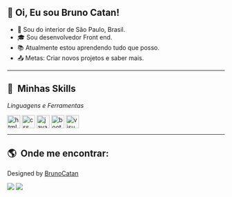 ## 👋 Oi, Eu sou Bruno Catan!

- 🏡 Sou do interior de São Paulo, Brasil.
- 🎓 Sou desenvolvedor Front end.
- 📚 Atualmente estou aprendendo tudo que posso.
- 📤 Metas: Criar novos projetos e saber mais.

----------------------------------------------------------------------------------

## :rocket: &nbsp;Minhas Skills

<i>Linguagens e Ferramentas</i>
<div style="display: inline_block">
  <img align="center" alt="html" height="30" width="auto" src="https://user-images.githubusercontent.com/75697499/175380125-8e4b884c-d9dc-4c25-b9bf-46d84262d95e.svg">
  <img align="center" alt="css" height="30" width="auto" src="https://user-images.githubusercontent.com/75697499/175381201-687c9be5-1dd9-4605-a61e-17a576cee52c.svg">
  <img align="center" alt="javascript" height="30" width="auto" src="https://user-images.githubusercontent.com/75697499/175381334-bf332378-1de1-4c84-a6fd-b309a4658f2f.svg">
  <img align="center" alt="bootstrap" height="30" width="auto" src="https://user-images.githubusercontent.com/75697499/175381677-9fca98f2-be69-46cb-b8aa-db7344e61706.svg">
  <img align="center" alt="visualstudeocode" height="30" width="auto" src="https://user-images.githubusercontent.com/75697499/175381451-1d5de1dd-8bd8-4599-93e1-9ff7a7994ba1.svg">

</div>

----------------------------------------------------------------------------------

## :earth_americas: &nbsp;Onde me encontrar:

  <p>Designed by <a href="https://github.com/c4tan" target="_blank">BrunoCatan</a></p>
  <a href="https://www.linkedin.com/in/brunocatan/" target="_blank"><img src="https://img.shields.io/badge/-LinkedIn-%230077B5?style=for-the-badge&logo=linkedin&logoColor=white"></a> 
  <a href = "mailto:brunohcatan96@gmail.com"><img src="https://img.shields.io/badge/-Gmail-%23333?style=for-the-badge&logo=gmail&logoColor=white" target="_blank"></a>
  

